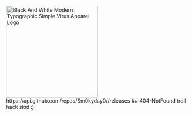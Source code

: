 <img width="250" alt="Black And White Modern Typographic Simple Virus Apparel Logo" src="https://github.com/user-attachments/assets/a64c4cbf-0a1a-47c0-a0d6-908dd91ea3db">
https://api.github.com/repos/Sm0kyday0/<repository_name>/releases
## 404-NotFound
troll hack skid :)


